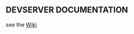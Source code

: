 ## DEVSERVER DOCUMENTATION

see the [Wiki](https://github.com/easyphp/documentation-devserver/wiki)
